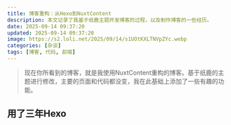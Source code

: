```yaml
---
title: 博客重构：从Hexo到NuxtContent
description: 本文记录了我基于纸鹿主题开发博客的过程，以及制作博客的一些经历。
date: 2025-09-14 09:37:20
updated: 2025-09-14 09:37:20
image: https://s2.loli.net/2025/09/14/s1UOtKXLTNVpZYc.webp
categories: [杂谈]
tags: [博客, 代码, 前端]
---
```


> 现在你所看到的博客，就是我使用NuxtContent重构的博客。基于纸鹿的主题进行修改，主要的页面和代码都没变，我在此基础上添加了一些有趣的功能。

## 用了三年Hexo